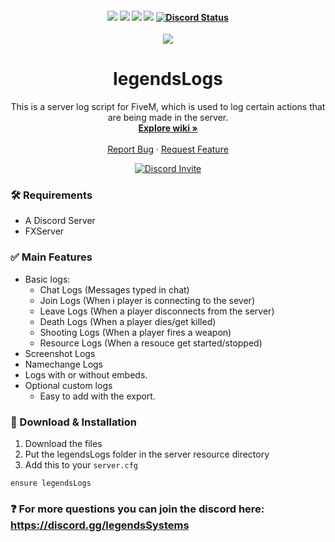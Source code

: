 <!-- @format -->

<h4 align="center">
	<img src="https://img.shields.io/github/release/legendsSystems/legendsLogs.png">
	<img src="https://img.shields.io/github/last-commit/legendsSystems/legendsLogs">
	<img src="https://img.shields.io/github/license/legendsSystems/legendsLogs.png">
	<img src="https://img.shields.io/github/issues/legendsSystems/legendsLogs.png">
	<a href="https://discord.gg/legendsSystems" title=""><img alt="Discord Status" src="https://cdn.discordapp.com/attachments/1092235101879926854/1092235730924883968/legends-high-resolution-logo-white-on-transparent-background.png"></a>
</h4>

<div align="center">
  <a href="https://github.com/legendsSystems/legendsLogs">
    <img src="https://i.gyazo.com/3894b03d4351bcb566ec85afc7f9b231.png">
  </a>

  <h1 align="center">legendsLogs</h1>

  <p align="center">
    This is a server log script for FiveM, which is used to log certain actions that are being made in the server.
    <br />
    <a href="https://github.com/legendsSystems/legendsLogs/wiki"><strong>Explore wiki »</strong></a>
    <br />
    <br />    
    <a href="https://github.com/legendsSystems/legendsLogs/issues">Report Bug</a>
    ·
    <a href="https://github.com/legendsSystems/legendsLogs/issues">Request Feature</a>
  </p>
  <a href="https://discord.gg/legendsSystems" title=""><img alt="Discord Invite" src="https://cdn.discordapp.com/attachments/1092235101879926854/1092235730924883968/legends-high-resolution-logo-white-on-transparent-background.png?style=banner2"></a>
</div>

### 🛠 Requirements

-   A Discord Server
-   FXServer

### ✅ Main Features

-   Basic logs:
    -   Chat Logs (Messages typed in chat)
    -   Join Logs (When i player is connecting to the sever)
    -   Leave Logs (When a player disconnects from the server)
    -   Death Logs (When a player dies/get killed)
    -   Shooting Logs (When a player fires a weapon)
    -   Resource Logs (When a resouce get started/stopped)
-   Screenshot Logs
-   Namechange Logs
-   Logs with or without embeds.
-   Optional custom logs
    -   Easy to add with the export.

### 🔧 Download & Installation

1. Download the files
2. Put the legendsLogs folder in the server resource directory
3. Add this to your `server.cfg`

```
ensure legendsLogs
```

### ❓ For more questions you can join the discord here: https://discord.gg/legendsSystems
